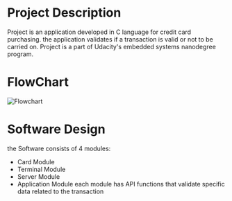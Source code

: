 # Project Description
Project is an application developed in C language for credit card purchasing. the application validates if a transaction is valid or not to be carried on. Project is a part of Udacity's embedded systems nanodegree program.

# FlowChart
![Flowchart](https://user-images.githubusercontent.com/121635850/212011566-606895f9-269f-44dd-a749-8d866e16d139.PNG)

# Software Design
the Software consists of 4 modules:
- Card Module
- Terminal Module
- Server Module
- Application Module
each module has API functions that validate specific data related to the transaction

